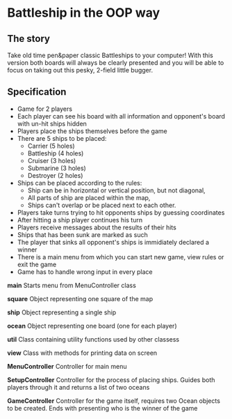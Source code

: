 # Battleship in the OOP way

## The story
Take old time pen&paper classic Battleships to your computer! 
With this version both boards will always be clearly presented 
and you will be able to focus on taking out this pesky, 2-field
little bugger. 

## Specification
* Game for 2 players
* Each player can see his board with all information and opponent's board with un-hit ships hidden
* Players place the ships themselves before the game
* There are 5 ships to be placed: 
    * Carrier (5 holes)
    * Battleship (4 holes)
    * Cruiser (3 holes)
    * Submarine (3 holes)
    * Destroyer (2 holes)
* Ships can be placed according to the rules:
    * Ship can be in horizontal or vertical position, but not diagonal,
    * All parts of ship are placed within the map,
    * Ships can't overlap or be placed next to each other.
* Players take turns trying to hit opponents ships by guessing coordinates
* After hitting a ship player continues his turn
* Players receive messages about the results of their hits
* Ships that has been sunk are marked as such
* The player that sinks all opponent's ships is immidiately declared a winner
* There is a main menu from which you can start new game, view rules or exit the game
* Game has to handle wrong input in every place


__main__
Starts menu from MenuController class

__square__
Object representing one square of the map

__ship__
Object representing a single ship

__ocean__
Object representing one board (one for each player)

__util__
Class containing utility functions used by other classess

__view__
Class with methods for printing data on screen

__MenuController__
Controller for main menu

__SetupController__
Controller for the process of placing ships. Guides both players through it and returns a list of two oceans

__GameController__
Controller for the game itself, requires two Ocean objects to be created. Ends with presenting who is the winner of the game